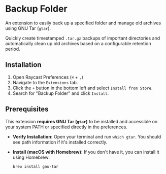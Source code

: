 # Backup Folder

An extension to easily back up a specified folder and manage old archives using GNU Tar (`gtar`).

Quickly create timestamped `.tar.gz` backups of important directories and automatically clean up old archives based on a configurable retention period.

## Installation

1.  Open Raycast Preferences (`⌘` + `,`)
2.  Navigate to the `Extensions` tab.
3.  Click the `+` button in the bottom left and select `Install from Store`.
4.  Search for "Backup Folder" and click `Install`.

## Prerequisites

This extension **requires GNU Tar (`gtar`)** to be installed and accessible on your system PATH or specified directly in the preferences.

- **Verify Installation:** Open your terminal and run `which gtar`. You should see path information if it's installed correctly.
- **Install (macOS with Homebrew):** If you don't have it, you can install it using Homebrew:

  ```zsh
  brew install gnu-tar
  ```
